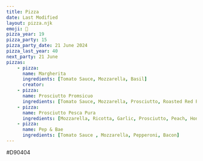 ```yaml
---
title: Pizza
date: Last Modified
layout: pizza.njk
emoji: 🍕
pizza_year: 19
pizza_party: 15
pizza_party_date: 21 June 2024
pizza_last_year: 40
next_party: 21 June
pizzas:
    - pizza:
      name: Margherita
      ingredients: [Tomato Sauce, Mozzarella, Basil]
      creator: 
    - pizza:
      name: Prosciutto Promsicuo
      ingredients: [Tomato Sauce, Mozzarella, Prosciutto, Roasted Red Peppers, Basil ]
    - pizza:
      name: Prosciutto Pesca Pura
      ingredients: [Mozzarella, Ricotta, Garlic, Prosciutto, Peach, Honey, Balsamic vinegar]
    - pizza:
      name: Pep & Bae
      ingredients: [Tomato Sauce , Mozzarella, Pepperoni, Bacon]
---
```


#D90404